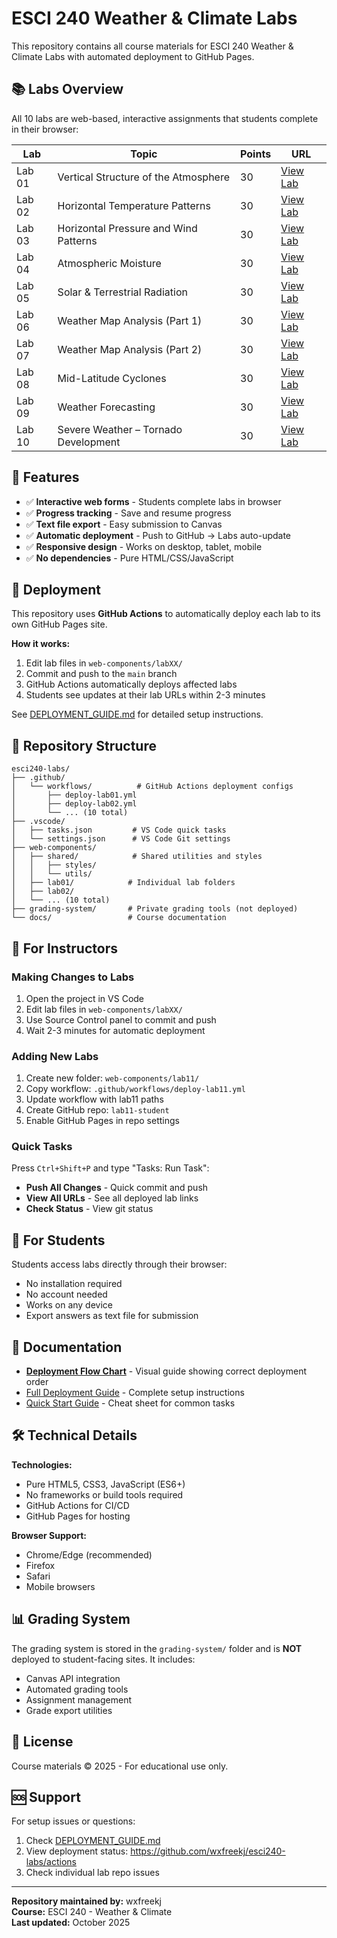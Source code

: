 # ESCI 240 Weather & Climate Labs

This repository contains all course materials for ESCI 240 Weather & Climate Labs with automated deployment to GitHub Pages.

## 📚 Labs Overview

All 10 labs are web-based, interactive assignments that students complete in their browser:

| Lab    | Topic                                 | Points | URL                                                  |
| ------ | ------------------------------------- | ------ | ---------------------------------------------------- |
| Lab 01 | Vertical Structure of the Atmosphere  | 30     | [View Lab](https://wxfreekj.github.io/lab01-student) |
| Lab 02 | Horizontal Temperature Patterns       | 30     | [View Lab](https://wxfreekj.github.io/lab02-student) |
| Lab 03 | Horizontal Pressure and Wind Patterns | 30     | [View Lab](https://wxfreekj.github.io/lab03-student) |
| Lab 04 | Atmospheric Moisture                  | 30     | [View Lab](https://wxfreekj.github.io/lab04-student) |
| Lab 05 | Solar & Terrestrial Radiation         | 30     | [View Lab](https://wxfreekj.github.io/lab05-student) |
| Lab 06 | Weather Map Analysis (Part 1)         | 30     | [View Lab](https://wxfreekj.github.io/lab06-student) |
| Lab 07 | Weather Map Analysis (Part 2)         | 30     | [View Lab](https://wxfreekj.github.io/lab07-student) |
| Lab 08 | Mid-Latitude Cyclones                 | 30     | [View Lab](https://wxfreekj.github.io/lab08-student) |
| Lab 09 | Weather Forecasting                   | 30     | [View Lab](https://wxfreekj.github.io/lab09-student) |
| Lab 10 | Severe Weather – Tornado Development  | 30     | [View Lab](https://wxfreekj.github.io/lab10-student) |

## 🎯 Features

- ✅ **Interactive web forms** - Students complete labs in browser
- ✅ **Progress tracking** - Save and resume progress
- ✅ **Text file export** - Easy submission to Canvas
- ✅ **Automatic deployment** - Push to GitHub → Labs auto-update
- ✅ **Responsive design** - Works on desktop, tablet, mobile
- ✅ **No dependencies** - Pure HTML/CSS/JavaScript

## 🚀 Deployment

This repository uses **GitHub Actions** to automatically deploy each lab to its own GitHub Pages site.

**How it works:**

1. Edit lab files in `web-components/labXX/`
2. Commit and push to the `main` branch
3. GitHub Actions automatically deploys affected labs
4. Students see updates at their lab URLs within 2-3 minutes

See [DEPLOYMENT_GUIDE.md](DEPLOYMENT_GUIDE.md) for detailed setup instructions.

## 📁 Repository Structure

```
esci240-labs/
├── .github/
│   └── workflows/          # GitHub Actions deployment configs
│       ├── deploy-lab01.yml
│       ├── deploy-lab02.yml
│       └── ... (10 total)
├── .vscode/
│   ├── tasks.json         # VS Code quick tasks
│   └── settings.json      # VS Code Git settings
├── web-components/
│   ├── shared/            # Shared utilities and styles
│   │   ├── styles/
│   │   └── utils/
│   ├── lab01/            # Individual lab folders
│   ├── lab02/
│   └── ... (10 total)
├── grading-system/       # Private grading tools (not deployed)
└── docs/                 # Course documentation
```

## 🔧 For Instructors

### Making Changes to Labs

1. Open the project in VS Code
2. Edit lab files in `web-components/labXX/`
3. Use Source Control panel to commit and push
4. Wait 2-3 minutes for automatic deployment

### Adding New Labs

1. Create new folder: `web-components/lab11/`
2. Copy workflow: `.github/workflows/deploy-lab11.yml`
3. Update workflow with lab11 paths
4. Create GitHub repo: `lab11-student`
5. Enable GitHub Pages in repo settings

### Quick Tasks

Press `Ctrl+Shift+P` and type "Tasks: Run Task":

- **Push All Changes** - Quick commit and push
- **View All URLs** - See all deployed lab links
- **Check Status** - View git status

## 👥 For Students

Students access labs directly through their browser:

- No installation required
- No account needed
- Works on any device
- Export answers as text file for submission

## 📖 Documentation

- [**Deployment Flow Chart**](DEPLOYMENT_FLOWCHART.md) - Visual guide showing correct deployment order
- [Full Deployment Guide](DEPLOYMENT_GUIDE.md) - Complete setup instructions
- [Quick Start Guide](QUICK_START.md) - Cheat sheet for common tasks

## 🛠️ Technical Details

**Technologies:**

- Pure HTML5, CSS3, JavaScript (ES6+)
- No frameworks or build tools required
- GitHub Actions for CI/CD
- GitHub Pages for hosting

**Browser Support:**

- Chrome/Edge (recommended)
- Firefox
- Safari
- Mobile browsers

## 📊 Grading System

The grading system is stored in the `grading-system/` folder and is **NOT** deployed to student-facing sites. It includes:

- Canvas API integration
- Automated grading tools
- Assignment management
- Grade export utilities

## 📝 License

Course materials © 2025 - For educational use only.

## 🆘 Support

For setup issues or questions:

1. Check [DEPLOYMENT_GUIDE.md](DEPLOYMENT_GUIDE.md)
2. View deployment status: https://github.com/wxfreekj/esci240-labs/actions
3. Check individual lab repo issues

---

**Repository maintained by:** wxfreekj  
**Course:** ESCI 240 - Weather & Climate  
**Last updated:** October 2025

